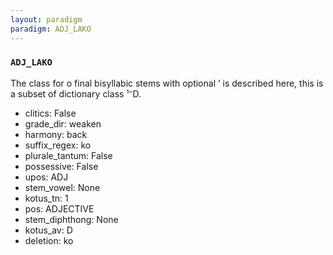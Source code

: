 ```yaml
---
layout: paradigm
paradigm: ADJ_LAKO
---
```

### ` ADJ_LAKO `

The class for o final bisyllabic stems with optional ’ is described here, this is a subset of dictionary class ¹⁻D.
* clitics: False
* grade_dir: weaken
* harmony: back
* suffix_regex: ko
* plurale_tantum: False
* possessive: False
* upos: ADJ
* stem_vowel: None
* kotus_tn: 1
* pos: ADJECTIVE
* stem_diphthong: None
* kotus_av: D
* deletion: ko
